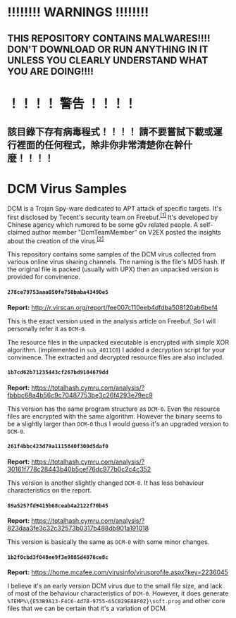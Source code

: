 # **!!!!!!!! WARNINGS !!!!!!!!**

## **THIS REPOSITORY CONTAINS MALWARES!!!! DON'T DOWNLOAD OR RUN ANYTHING IN IT UNLESS YOU CLEARLY UNDERSTAND WHAT YOU ARE DOING!!!!**

# **！！！！ 警告 ！！！！**

## **該目錄下存有病毒程式！！！！ 請不要嘗試下載或運行裡面的任何程式，除非你非常清楚你在幹什麼！！！！**

# DCM Virus Samples

DCM is a Trojan Spy-ware dedicated to APT attack of specific targets.
It's first disclosed by Tecent's security team on Freebuf.<sup>[\[1\]][1]</sup>
It's developed by Chinese agency which rumored to be some g0v related
people. A self-claimed author member "DcmTeamMember" on V2EX posted
the insights about the creation of the virus.<sup>[\[2\]][2]</sup>

This repository contains some samples of the DCM virus collected from
various online virus sharing channels. The naming is the file's MD5
hash. If the original file is packed (usually with UPX) then an unpacked
version is provided for convinence.

#### `278ce79753aaa050fe750baba43490e5`

**Report:** http://r.virscan.org/report/fee007c110eeb4dfdba508120ab6bef4

This is the exact version used in the analysis article on Freebuf. So
I will personally refer it as `DCM-0`.

The resource files in the unpacked executable is encrypted with simple
XOR algorithm. (implemented in `sub_4011C0`) I added a decryption
script for your convinence. The extracted and decrypted resource files
are also included.

#### `1b7cd62b71235443cf267bd9104679dd`

**Report:** https://totalhash.cymru.com/analysis/?fbbbc68a4b56c9c70487753be3c26f4293e79ec9

This version has the same program structure as `DCM-0`. Even the
resource files are encrypted with the same algorithm. However the binary
seems to be a slightly larger than `DCM-0` thus I would guess it's an
upgraded version to `DCM-0`.

#### `261f4bbc423d79a1115840f300d5daf0`

**Report:** https://totalhash.cymru.com/analysis/?30161f778c28443b40b5cef76dc977b0c2c4c352

This version is another slightly changed `DCM-0`. It has less behaviour
characteristics on the report.

#### `89a5257fd9415b68ceab4a2122f70b45`

**Report:** https://totalhash.cymru.com/analysis/?823daa3fe3c32c32573b0317b488db901a191018

This version is basically the same as `DCM-0` with some minor changes.

#### `1b2f0cbd3f048ee9f3e9885d4076ce8c`

**Report:** https://home.mcafee.com/virusinfo/virusprofile.aspx?key=2236045

I believe it's an early version DCM virus due to the small file size,
and lack of most of the behaviour characteristics of `DCM-0`. However,
it does generate `%TEMP%\{E53B9A13-F4C6-4d78-9755-65C029E88F02}\soft.prog`
and other core files that we can be certain that it's a variation of DCM.

[1]: http://www.freebuf.com/articles/system/101447.html
[2]: https://www.v2ex.com/t/271590
